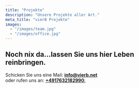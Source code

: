 ```yaml
---
title: "Projekte"
description: "Unsere Projekte aller Art."
meta_title: "vierB Projekte"
images:
  - "/images/team.jpg"
  - "/images/office.jpg"
---
```


## Noch nix da...lassen Sie uns hier Leben reinbringen.

Schicken Sie uns eine Mail: [**info@vierb.net**](mailto:info@vierb.net)
<br>
oder rufen uns an: [**+4917632182990**:](tel:+4917632182999)
